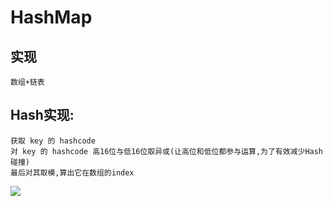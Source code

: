# HashMap

## 实现

    数组+链表

## Hash实现:
    获取 key 的 hashcode
    对 key 的 hashcode 高16位与低16位取异或(让高位和低位都参与运算,为了有效减少Hash碰撞)
    最后对其取模,算出它在数组的index

![](https://ws2.sinaimg.cn/large/006tKfTcly1g0onaujn18j30ys0jcqae.jpg)


